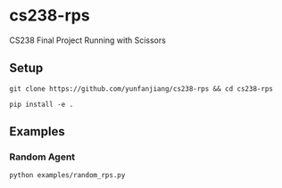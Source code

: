 # cs238-rps
CS238 Final Project Running with Scissors

## Setup
`git clone https://github.com/yunfanjiang/cs238-rps && cd cs238-rps`

`pip install -e .`

## Examples
### Random Agent
`python examples/random_rps.py`
